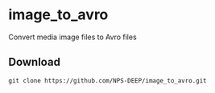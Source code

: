 # image_to_avro
Convert media image files to Avro files

## Download
    git clone https://github.com/NPS-DEEP/image_to_avro.git
